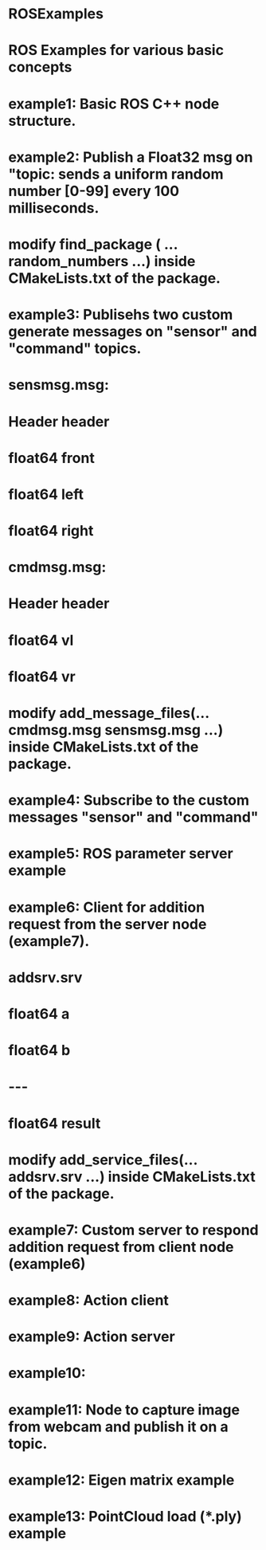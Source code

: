 # ROSExamples
# ROS Examples for various basic concepts
# example1: Basic ROS C++ node structure.
# example2: Publish a Float32 msg on "topic: sends a uniform random number [0-99] every 100 milliseconds.
#           modify find_package ( ... random_numbers ...) inside CMakeLists.txt of the package.
# example3: Publisehs two custom generate messages on "sensor" and "command" topics.
#           sensmsg.msg: 
#             Header header
#             float64 front
#             float64 left
#             float64 right
#           cmdmsg.msg:
#             Header header
#             float64 vl
#             float64 vr
#           modify add_message_files(... cmdmsg.msg sensmsg.msg ...) inside CMakeLists.txt of the package.
# example4: Subscribe to the custom messages "sensor" and "command"
# example5: ROS parameter server example
# example6: Client for addition request from the server node (example7).
#           addsrv.srv
#             float64 a
#             float64 b
#             ---
#             float64 result
#           modify add_service_files(... addsrv.srv ...) inside CMakeLists.txt of the package.
# example7: Custom server to respond addition request from client node (example6)
# example8: Action client
# example9: Action server
# example10:
# example11: Node to capture image from webcam and publish it on a topic.
# example12: Eigen matrix example
# example13: PointCloud load (*.ply) example
